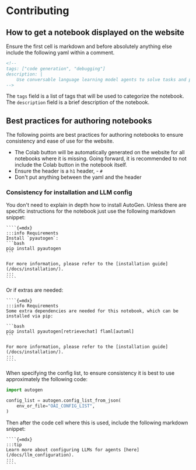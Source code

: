 # Contributing

## How to get a notebook displayed on the website

Ensure the first cell is markdown and before absolutely anything else include the following yaml within a comment.

```markdown
<!--
tags: ["code generation", "debugging"]
description: |
    Use conversable language learning model agents to solve tasks and provide automatic feedback through a comprehensive example of writing, executing, and debugging Python code to compare stock price changes.
-->
```

The `tags` field is a list of tags that will be used to categorize the notebook. The `description` field is a brief description of the notebook.

## Best practices for authoring notebooks

The following points are best practices for authoring notebooks to ensure consistency and ease of use for the website.

- The Colab button will be automatically generated on the website for all notebooks where it is missing. Going forward, it is recommended to not include the Colab button in the notebook itself.
- Ensure the header is a `h1` header, - `#`
- Don't put anything between the yaml and the header

### Consistency for installation and LLM config

You don't need to explain in depth how to install AutoGen. Unless there are specific instructions for the notebook just use the following markdown snippet:

``````
````{=mdx}
:::info Requirements
Install `pyautogen`:
```bash
pip install pyautogen
```

For more information, please refer to the [installation guide](/docs/installation/).
:::
````
``````

Or if extras are needed:

``````
````{=mdx}
:::info Requirements
Some extra dependencies are needed for this notebook, which can be installed via pip:

```bash
pip install pyautogen[retrievechat] flaml[automl]
```

For more information, please refer to the [installation guide](/docs/installation/).
:::
````
``````

When specifying the config list, to ensure consistency it is best to use approximately the following code:

```python
import autogen

config_list = autogen.config_list_from_json(
    env_or_file="OAI_CONFIG_LIST",
)
```

Then after the code cell where this is used, include the following markdown snippet:

``````
````{=mdx}
:::tip
Learn more about configuring LLMs for agents [here](/docs/llm_configuration).
:::
````
``````
